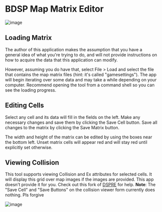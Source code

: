 # BDSP Map Matrix Editor

![image](https://user-images.githubusercontent.com/56665250/182005464-a3796ef5-e51b-4d5e-a76b-422e6dc33e0b.png)

## Loading Matrix

The author of this application makes the assumption that you have a general idea of what you're trying to do, and will not provide instructions on how to acquire the data that this application can modify.

However, assuming you do have that, select File > Load and select the file that contains the map matrix files (hint: it's called "gamesettings"). The app will begin iterating over some data and may take a while depending on your computer. Recommend opening the tool from a command shell so you can see the loading progress.


## Editing Cells

Select any cell and its data will fill in the fields on the left. Make any necessary changes and save them by clicking the Save Cell button.
Save all changes to the matrix by clicking the Save Matrix button.

The width and height of the matrix can be edited by using the boxes near the bottom left. Unset matrix cells will appear red and will stay red until explicitly set otherwise.

## Viewing Collision

This tool supports viewing Collision and Ex attributes for selected cells. It will display this grid over map images if the images are provided. This app doesn't provide it for you. Check out this fork of [DSPRE](https://github.com/ycdevbdsp/DS-Pokemon-Rom-Editor) for help.
**Note**: The "Save Cell" and "Save Buttons" on the collision viewer form currently does nothing. Pls forgive

![image](https://user-images.githubusercontent.com/56665250/182005422-452a2327-78dd-415b-9c58-da80b1ecc846.png)
